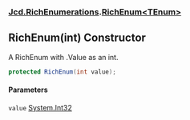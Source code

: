 ### [Jcd.RichEnumerations](Jcd.RichEnumerations.md 'Jcd.RichEnumerations').[RichEnum&lt;TEnum&gt;](Jcd.RichEnumerations.RichEnum_TEnum_.md 'Jcd.RichEnumerations.RichEnum<TEnum>')

## RichEnum(int) Constructor

A RichEnum with .Value as an int.

```csharp
protected RichEnum(int value);
```
#### Parameters

<a name='Jcd.RichEnumerations.RichEnum_TEnum_.RichEnum(int).value'></a>

`value` [System.Int32](https://docs.microsoft.com/en-us/dotnet/api/System.Int32 'System.Int32')